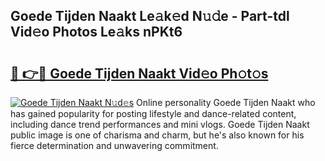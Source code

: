 ## Goede Tijden Naakt Le𝚊k𝚎d N𝚞𝚍e - Part-tdl Vid𝚎o Photos Le𝚊ks nPKt6

# <h2><a href="http://fbadaxn.evod.top/?m=Goede+Tijden+Naakt">🔗 👉🔴 Goede Tijden Naakt Vid𝚎o Ph𝚘t𝚘s</a></h2>

[![Goede Tijden Naakt N𝚞d𝚎s](https://i.imgur.com/8V9OHl7.gif)](http://fbadaxn.evod.top/?m=Goede+Tijden+Naakt)
Online personality Goede Tijden Naakt who has gained popularity for posting lifestyle and dance-related content, including dance trend performances and mini vlogs. Goede Tijden Naakt public image is one of charisma and charm, but he's also known for his fierce determination and unwavering commitment. 
